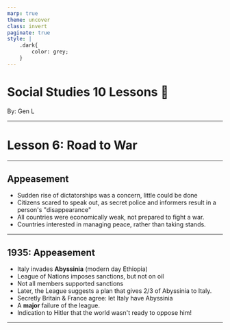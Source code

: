 ```yaml
---
marp: true
theme: uncover
class: invert
paginate: true
style: |
    .dark{
        color: grey;
    }
---
```


# <!--fit-->Social Studies 10 Lessons :book:

<span class="dark">By:</span> Gen L

<!--_footer: In partnership with Hyperion University, 2023-->

---

# Lesson 6: Road to War

---

## Appeasement

* Sudden rise of dictatorships was a concern, little could be done
* Citizens scared to speak out, as secret police and informers result in a person's "disappearance"
* All countries were economically weak, not prepared to fight a war.
* Countries interested in managing peace, rather than taking stands.

---

## 1935: Appeasement

* Italy invades **Abyssinia** (modern day Ethiopia)
* League of Nations imposes sanctions, but not on oil
* Not all members supported sanctions
* Later, the League suggests a plan that gives 2/3 of Abyssinia to Italy.
* Secretly Britain & France agree: let Italy have Abyssinia
* A **major** failure of the league.
* Indication to Hitler that the world wasn't ready to oppose him!

---

